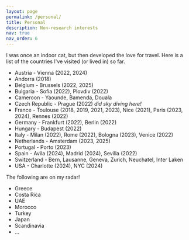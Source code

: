 ```yaml
---
layout: page
permalink: /personal/
title: Personal
description: Non-research interests
nav: true
nav_order: 6
---
```


I was once an indoor cat, but then developed the love for travel. Here is a list of the countries I've visited (or lived in) so far.
- Austria - Vienna (2022, 2024)
- Andorra (2018)
- Belgium - Brussels (2022, 2025)
- Bulgaria - Sofia (2022), Plovdiv (2022)
- Cameroon - Yaounde, Bamenda, Douala
- Czech Republic - Prague (2022) *did sky diving here!*
- France - Toulouse (2018, 2019, 2021, 2023), Nice (2021), Paris (2023, 2024), Rennes (2022)
- Germany - Frankfurt (2022), Berlin (2022)
- Hungary - Budapest (2022)
- Italy - Milan (2022), Rome (2022), Bologna (2023), Venice (2022)
- Netherlands - Amsterdam (2023, 2025)
- Portugal - Porto (2023)
- Spain - Avila (2024), Madrid (2024), Sevilla (2022)
- Switzerland - Bern, Lausanne, Geneva, Zurich, Neuchatel, Inter Laken
- USA - Charlotte (2024), NYC (2024)

The following are on my radar!
- Greece
- Costa Rica
- UAE
- Morocco
- Turkey
- Japan
- Scandinavia
- ...

